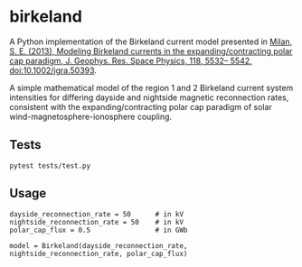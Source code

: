 # birkeland

A Python implementation of the Birkeland current model presented in [Milan, S. E. (2013), Modeling Birkeland currents in the expanding/contracting polar cap paradigm, J. Geophys. Res. Space Physics, 118, 5532– 5542, doi:10.1002/jgra.50393](https://doi.org/10.1002/jgra.50393).

A simple mathematical model of the region 1 and 2 Birkeland current system intensities for differing dayside and nightside magnetic reconnection rates, consistent with the expanding/contracting polar cap paradigm of solar wind-magnetosphere-ionosphere coupling.

## Tests

```
pytest tests/test.py
```

## Usage

```
dayside_reconnection_rate = 50      # in kV
nightside_reconnection_rate = 50    # in kV
polar_cap_flux = 0.5                # in GWb

model = Birkeland(dayside_reconnection_rate, nightside_reconnection_rate, polar_cap_flux)
```